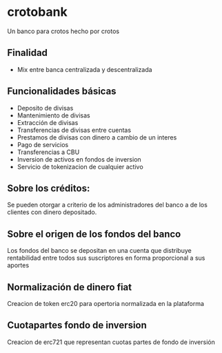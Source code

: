 # crotobank
Un banco para crotos hecho por crotos

## Finalidad

- Mix entre banca centralizada y descentralizada

## Funcionalidades básicas

- Deposito de divisas
- Mantenimiento de divisas
- Extracción de divisas
- Transferencias de divisas entre cuentas
- Prestamos de divisas con dinero a cambio de un interes
- Pago de servicios
- Transferencias a CBU
- Inversion de activos en fondos de inversion
- Servicio de tokenizacion de cualquier activo

## Sobre los créditos: 

Se pueden otorgar a criterio de los administradores del banco a de los clientes con dinero depositado.

## Sobre el origen de los fondos del banco

Los fondos del banco se depositan en una cuenta que distribuye rentabilidad entre todos sus suscriptores en forma proporcional a sus aportes

## Normalización de dinero fiat
Creacion de token erc20 para opertoria normalizada en la plataforma

## Cuotapartes fondo de inversion 
Creacion de erc721 que representan cuotas partes de fondo de inversión

